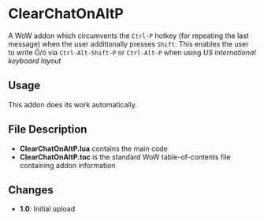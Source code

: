 # ClearChatOnAltP
A WoW addon which circumvents the `Ctrl-P` hotkey (for repeating the last message) when the user additionally presses `Shift`. This enables the user to write Ö/ö via `Ctrl-Alt-Shift-P` or `Ctrl-Alt-P` when using *US international keyboard layout*

## Usage
This addon does its work automatically.

## File Description
- **ClearChatOnAltP.lua** contains the main code
- **ClearChatOnAltP.toc** is the standard WoW table-of-contents file containing addon information

## Changes
- **1.0**: Initial upload